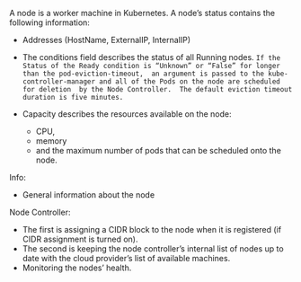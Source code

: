 A node is a worker machine in Kubernetes.
A node’s status contains the following information:
* Addresses (HostName, ExternalIP, InternalIP)
* The conditions field describes the status of all Running nodes.
`If the Status of the Ready condition is “Unknown” or “False” for longer than the pod-eviction-timeout, 
an argument is passed to the kube-controller-manager and all of the Pods on the node are scheduled for deletion 
by the Node Controller. 
The default eviction timeout duration is five minutes.`

* Capacity describes the resources available on the node: 
  * CPU, 
  * memory 
  * and the maximum number of pods that can be scheduled onto the node.
  
Info:
* General information about the node

Node Controller:
* The first is assigning a CIDR block to the node when it is registered (if CIDR assignment is turned on).
* The second is keeping the node controller’s internal list of nodes up to date with the cloud provider’s list of available machines.
* Monitoring the nodes’ health.